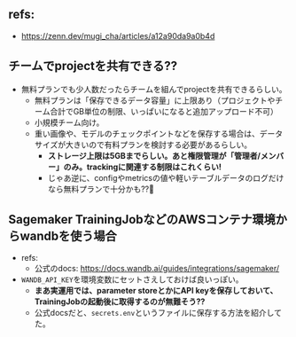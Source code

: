 ## refs:

- https://zenn.dev/mugi_cha/articles/a12a90da9a0b4d

## チームでprojectを共有できる??

- 無料プランでも少人数だったらチームを組んでprojectを共有できるらしい。
  - 無料プランは「保存できるデータ容量」に上限あり（プロジェクトやチーム合計でGB単位の制限、いっぱいになると追加アップロード不可）
  - 小規模チーム向け。
  - 重い画像や、モデルのチェックポイントなどを保存する場合は、データサイズが大きいので有料プランを検討する必要があるらしい。
    - **ストレージ上限は5GBまでらしい。あと権限管理が「管理者/メンバー」のみ。trackingに関連する制限はこれくらい!**
    - じゃあ逆に、configやmetricsの値や軽いテーブルデータのログだけなら無料プランで十分かも??:thinking:

## Sagemaker TrainingJobなどのAWSコンテナ環境からwandbを使う場合

- refs:
  - 公式のdocs: https://docs.wandb.ai/guides/integrations/sagemaker/
- `WANDB_API_KEY`を環境変数にセットさえしておけば良いっぽい。
  - **まあ実運用では、parameter storeとかにAPI keyを保存しておいて、TrainingJobの起動後に取得するのが無難そう??**
  - 公式docsだと、`secrets.env`というファイルに保存する方法を紹介してた。


